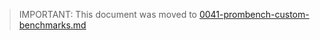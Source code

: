 
> IMPORTANT: This document was moved to [0041-prombench-custom-benchmarks.md](./0041-prombench-custom-benchmarks.md)
